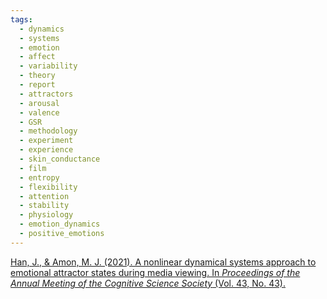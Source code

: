 ```yaml
---
tags:
  - dynamics
  - systems
  - emotion
  - affect
  - variability
  - theory
  - report
  - attractors
  - arousal
  - valence
  - GSR
  - methodology
  - experiment
  - experience
  - skin_conductance
  - film
  - entropy
  - flexibility
  - attention
  - stability
  - physiology
  - emotion_dynamics
  - positive_emotions
---
```

[Han, J., & Amon, M. J. (2021). A nonlinear dynamical systems approach to emotional attractor states during media viewing. In _Proceedings of the Annual Meeting of the Cognitive Science Society_ (Vol. 43, No. 43).](https://escholarship.org/content/qt4ds2p1z2/qt4ds2p1z2.pdf)